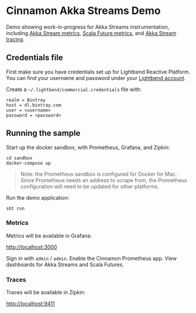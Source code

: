 # Cinnamon Akka Streams Demo

Demo showing work-in-progress for Akka Streams instrumentation, including [Akka Stream metrics], [Scala Future metrics], and [Akka Stream tracing].

[Akka Stream metrics]: https://downloads.lightbend.com/cinnamon/docs/2.10.0-20180605-26e7708-streams/instrumentations/akka-streams/akka-streams.html
[Scala Future metrics]: https://downloads.lightbend.com/cinnamon/docs/2.10.0-20180605-26e7708-streams/instrumentations/scala/scala-futures.html
[Akka Stream tracing]: https://downloads.lightbend.com/cinnamon/docs/2.10.0-20180605-26e7708-streams/extensions/opentracing.html


## Credentials file

First make sure you have credentials set up for Lightbend Reactive Platform. You can find your username and password under your [Lightbend account].

Create a `~/.lightbend/commercial.credentials` file with:

```
realm = Bintray
host = dl.bintray.com
user = <username>
password = <password>
```

[Lightbend account]: https://www.lightbend.com/product/lightbend-reactive-platform/credentials


## Running the sample

Start up the docker sandbox, with Prometheus, Grafana, and Zipkin:

```
cd sandbox
docker-compose up
```

> Note: the Prometheus sandbox is configured for Docker for Mac. Since Prometheus needs an address to scrape from, the Prometheus configuration will need to be updated for other platforms. 

Run the demo application:

```
sbt run
```

### Metrics

Metrics will be available in Grafana:

[http://localhost:3000](http://localhost:3000)

Sign in with `admin` / `admin`. Enable the Cinnamon Prometheus app. View dashboards for Akka Streams and Scala Futures.

### Traces

Traces will be available in Zipkin:

[http://localhost:9411](http://localhost:9411)
